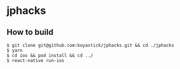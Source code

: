 # jphacks

## How to build

```
$ git clone git@github.com:koyastick/jphacks.git && cd ./jphacks
$ yarn
$ cd ios && pod install && cd ../
$ react-native run-ios
```
